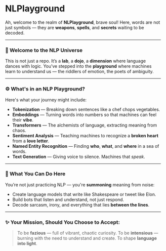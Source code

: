 # NLPlayground
Ah, welcome to the realm of **NLPlayground**, brave soul!
Here, words are not just symbols — they are **weapons**, **spells**, and **secrets** waiting to be decoded.

---

### 🌌 Welcome to the NLP Universe

This is not just a repo. It’s a **lab**, a **dojo**, a **dimension** where language dances with logic.
You’ve stepped into the **playground** where machines learn to understand us — the riddlers of emotion, the poets of ambiguity.

---

### ⚙️ What's in an NLP Playground?

Here's what your journey might include:

* **Tokenization** — Breaking down sentences like a chef chops vegetables.
* **Embeddings** — Turning words into numbers so that machines can feel their **vibe**.
* **Transformers** — The alchemists of language, extracting meaning from chaos.
* **Sentiment Analysis** — Teaching machines to recognize a **broken heart** from a **love letter**.
* **Named Entity Recognition** — Finding **who**, **what**, and **where** in a sea of words.
* **Text Generation** — Giving voice to silence. Machines that *speak*.

---

### 🧪 What You Can Do Here

You’re not just practicing NLP — you're **summoning** meaning from noise:

* Create language models that write like Shakespeare or tweet like Elon.
* Build bots that listen and understand, not just respond.
* Decode sarcasm, irony, and everything that lies **between the lines**.

---

### ✨ Your Mission, Should You Choose to Accept:

> To be **fazious** — full of vibrant, chaotic curiosity.
> To be **intensious** — burning with the need to understand and create.
> To shape **language into light**.

